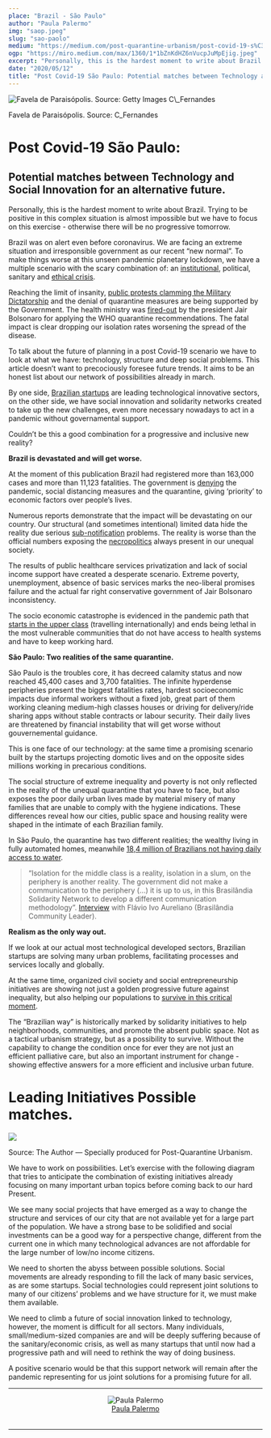 ```yaml
---
place: "Brazil - São Paulo"
author: "Paula Palermo"
img: "saop.jpeg"
slug: "sao-paolo"
medium: "https://medium.com/post-quarantine-urbanism/post-covid-19-s%C3%A3o-paulo-92d8a72ba288"
ogp: "https://miro.medium.com/max/1360/1*1bZnKdHZ6nVucpJuMpEjig.jpeg"
excerpt: "Personally, this is the hardest moment to write about Brazil. Trying to be positive in this complex situation is almost impossible but we have to focus on this exercise - otherwise there will be no progressive tomorrow."
date: "2020/05/12"
title: "Post Covid-19 São Paulo: Potential matches between Technology and Social Innovation for an alternative future."
---
```


<img alt="Favela de Paraisópolis. Source: Getty Images C\_Fernandes" class="s t u dz ai" src="https://miro.medium.com/max/1360/1*1bZnKdHZ6nVucpJuMpEjig.jpeg"/>

Favela de Paraisópolis. Source: C_Fernandes

# **Post Covid-19 São Paulo:**

## Potential matches between Technology and Social Innovation for an alternative future.

Personally, this is the hardest moment to write about Brazil. Trying to be positive in this complex situation is almost impossible but we have to focus on this exercise - otherwise there will be no progressive tomorrow.

Brazil was on alert even before coronavirus. We are facing an extreme situation and irresponsible government as our recent “new normal”. To make things worse at this unseen pandemic planetary lockdown, we have a multiple scenario with the scary combination of: an [institutional](https://www.bbc.com/news/world-latin-america-52351636), political, sanitary and [ethical crisis](https://www.youtube.com/watch?v=bzTaSUVo8rc).

Reaching the limit of insanity, [public protests clamming the Military Dictatorship](https://www.theguardian.com/world/2020/apr/20/jair-bolsonaro-dictatorship-rally-protest-brazil-president-denounced) and the denial of quarantine measures are being supported by the Government. The health ministry was [fired-out](https://www.theguardian.com/world/2020/apr/16/bolsonaro-brazil-president-luiz-mandetta-health-minister) by the president Jair Bolsonaro for applying the WHO quarantine recommendations. The fatal impact is clear dropping our isolation rates worsening the spread of the disease.

To talk about the future of planning in a post Covid-19 scenario we have to look at what we have: technology, structure and deep social problems. This article doesn’t want to precociously foresee future trends. It aims to be an honest list about our network of possibilities already in march.

By one side, [Brazilian startups](https://www.forbes.com/sites/angelicamarideoliveira/2020/04/24/the-brazil-tech-and-innovation-roundup-report-examines-so-paulo-startup-investment-digital-citizen-services-increase-surveillance-gets-challenged/) are leading technological innovative sectors, on the other side, we have social innovation and solidarity networks created to take up the new challenges, even more necessary nowadays to act in a pandemic without governamental support.

Couldn’t be this a good combination for a progressive and inclusive new reality?

**Brazil is devastated and will get worse.**

At the moment of this publication Brazil had registered more than 163,000 cases and more than 11,123 fatalities. The government is [denying](https://www.aljazeera.com/indepth/opinion/bolsonaro-covid-19-denial-devastate-vulnerable-brazilians-200325123513207.html) the pandemic, social distancing measures and the quarantine, giving ‘priority’ to economic factors over people’s lives.

Numerous reports demonstrate that the impact will be devastating on our country. Our structural (and sometimes intentional) limited data hide the reality due serious [sub-notification](https://www.reuters.com/article/us-health-coronavirus-brazil-cases/brazil-likely-has-12-times-more-coronavirus-cases-than-official-count-study-finds-idUSKCN21V1X1) problems. The reality is worse than the official numbers exposing the [necropolitics](https://brasil.elpais.com/brasil/2019/07/09/opinion/1562688743_395031.html) always present in our unequal society.

The results of public healthcare services privatization and lack of social income support have created a desperate scenario. Extreme poverty, unemployment, absence of basic services marks the neo-liberal promises failure and the actual far right conservative government of Jair Bolsonaro inconsistency.

The socio economic catastrophe is evidenced in the pandemic path that [starts in the upper class](https://www.reuters.com/article/us-health-coronavirus-brazil-poor/imported-by-the-rich-coronavirus-now-devastating-brazils-poor-idUSKBN22D549) (travelling internationally) and ends being lethal in the most vulnerable communities that do not have access to health systems and have to keep working hard.

**São Paulo: Two realities of the same quarantine.**

São Paulo is the troubles core, it has decreed calamity status and now reached 45,400 cases and 3,700 fatalities. The infinite hyperdense peripheries present the biggest fatalities rates, hardest socioeconomic impacts due informal workers without a fixed job, great part of them working cleaning medium-high classes houses or driving for delivery/ride sharing apps without stable contracts or labour security. Their daily lives are threatened by financial instability that will get worse without gouvernemental guidance.

This is one face of our technology: at the same time a promising scenario built by the startups projecting domotic lives and on the opposite sides millions working in precarious conditions.

The social structure of extreme inequality and poverty is not only reflected in the reality of the unequal quarantine that you have to face, but also exposes the poor daily urban lives made by material misery of many families that are unable to comply with the hygiene indications. These differences reveal how our cities, public space and housing reality were shaped in the intimate of each Brazilian family.

In São Paulo, the quarantine has two different realities; the wealthy living in fully automated homes, meanwhile [18,4 million of Brazilians not having daily access to water](https://g1.globo.com/economia/noticia/2020/05/06/cerca-de-184-milhoes-de-brasileiros-nao-recebem-agua-encanada-diariamente-aponta-ibge.ghtml).

> “Isolation for the middle class is a reality, isolation in a slum, on the periphery is another reality. The government did not make a communication to the periphery (…) it is up to us, in this Brasilândia Solidarity Network to develop a different communication methodology”. [Interview](https://g1.globo.com/fantastico/noticia/2020/05/03/brasilandia-e-o-lugar-onde-mais-se-morre-por-covid-na-cidade-de-sao-paulo.ghtml) with Flávio Ivo Aureliano (Brasilândia Community Leader).

**Realism as the only way out.**

If we look at our actual most technological developed sectors, Brazilian startups are solving many urban problems, facilitating processes and services locally and globally.

At the same time, organized civil society and social entrepreneurship initiatives are showing not just a golden progressive future against inequality, but also helping our populations to [survive in this critical moment](https://www.bbc.com/news/world-latin-america-52137165).

The “Brazilian way” is historically marked by solidarity initiatives to help neighborhoods, communities, and promote the absent public space. Not as a tactical urbanism strategy, but as a possibility to survive. Without the capability to change the condition once for ever they are not just an efficient palliative care, but also an important instrument for change - showing effective answers for a more efficient and inclusive urban future.

# **Leading Initiatives Possible matches.**

<img class="s t u dz ai" src="https://miro.medium.com/max/4320/1*eiKUvAB3NSRlW58rHYv5pg.png"/>

Source: The Author — Specially produced for Post-Quarantine Urbanism.

We have to work on possibilities. Let’s exercise with the following diagram that tries to anticipate the combination of existing initiatives already focusing on many important urban topics before coming back to our hard Present.

We see many social projects that have emerged as a way to change the structure and services of our city that are not available yet for a large part of the population. We have a strong base to be solidified and social investments can be a good way for a perspective change, different from the current one in which many technological advances are not affordable for the large number of low/no income citizens.

We need to shorten the abyss between possible solutions. Social movements are already responding to fill the lack of many basic services, as are some startups. Social technologies could represent joint solutions to many of our citizens’ problems and we have structure for it, we must make them available.

We need to climb a future of social innovation linked to technology, however, the moment is difficult for all sectors. Many individuals, small/medium-sized companies are and will be deeply suffering because of the sanitary/economic crisis, as well as many startups that until now had a progressive path and will need to rethink the way of doing business.

A positive scenario would be that this support network will remain after the pandemic representing for us joint solutions for a promising future for all.

---

<div style="display: flex; margin-bottom: 2rem">
    <div style="margin: 0 auto; text-align: center">
        <img alt="Paula Palermo" src="https://miro.medium.com/fit/c/96/96/2*huVq-VN_YEll2kfbq8Uomw.jpeg"/>
        <br/>
        <a href="https://medium.com/@paulamara?source=post_page-----92d8a72ba288----------------------">Paula Palermo</a>
    </div>
</div>

---
